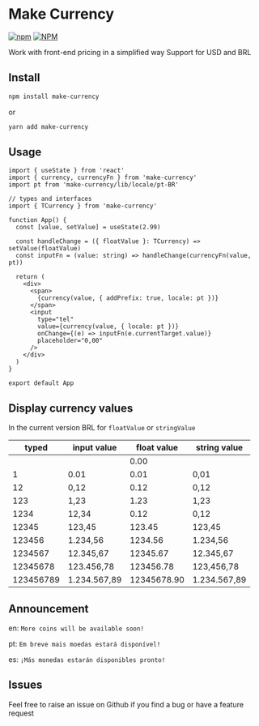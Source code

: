 # Make Currency

[![npm](https://img.shields.io/npm/v/make-currency)](https://www.npmjs.com/package/make-currency) [![NPM](https://img.shields.io/npm/l/make-currency)](https://www.npmjs.com/package/make-currency)

Work with front-end pricing in a simplified way
Support for USD and BRL

## Install
```sh
npm install make-currency
```
or
```sh
yarn add make-currency
```

## Usage
```tsx
import { useState } from 'react'
import { currency, currencyFn } from 'make-currency'
import pt from 'make-currency/lib/locale/pt-BR'

// types and interfaces
import { TCurrency } from 'make-currency'

function App() {
  const [value, setValue] = useState(2.99)

  const handleChange = ({ floatValue }: TCurrency) => setValue(floatValue)
  const inputFn = (value: string) => handleChange(currencyFn(value, pt))

  return (
    <div>
      <span>
        {currency(value, { addPrefix: true, locale: pt })}
      </span>
      <input
        type="tel"
        value={currency(value, { locale: pt })}
        onChange={(e) => inputFn(e.currentTarget.value)}
        placeholder="0,00"
      />
    </div>
  )
}

export default App
```

## Display currency values
In the current version BRL for `floatValue` or `stringValue`


| typed      	| input value   	| float value 	| string value  	|
|------------	|---------------	|-------------	|---------------	|
|            	|               	| 0.00        	|               	|
| 1          	| 0.01          	| 0.01        	| 0,01          	|
| 12         	| 0,12          	| 0.12        	| 0,12          	|
| 123        	| 1,23          	| 1.23        	| 1,23          	|
| 1234       	| 12,34          	| 0.12        	| 0,12          	|
| 12345      	| 123,45        	| 123.45      	| 123,45        	|
| 123456     	| 1.234,56      	| 1234.56     	| 1.234,56      	|
| 1234567    	| 12.345,67      	| 12345.67    	| 12.345,67      	|
| 12345678   	| 123.456,78    	| 123456.78   	| 123,456,78    	|
| 123456789 	| 1.234.567,89 	  | 12345678.90 	| 1.234.567,89  	|


## Announcement

en: `More coins will be available soon!`

pt: `Em breve mais moedas estará disponível!`

es: `¡Más monedas estarán disponibles pronto!`

## Issues

Feel free to raise an issue on Github if you find a bug or have a feature request
